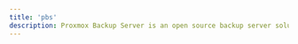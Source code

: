 ```yaml
---
title: 'pbs'
description: Proxmox Backup Server is an open source backup server solution made by Proxmox
---
```

